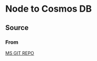 # Node to Cosmos DB



## Source

### From

[MS GIT REPO](https://github.com/Azure/azure-cosmosdb-node)
